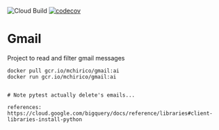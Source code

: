 ![Cloud Build](https://github.com/mchirico/gmail/workflows/Cloud%20Build/badge.svg?branch=master)
[![codecov](https://codecov.io/gh/mchirico/gmail/branch/master/graph/badge.svg)](https://codecov.io/gh/mchirico/gmail)
# Gmail

Project to read and filter gmail messages

```
docker pull gcr.io/mchirico/gmail:ai
docker run gcr.io/mchirico/gmail:ai


# Note pytest actually delete's emails...

references:
https://cloud.google.com/bigquery/docs/reference/libraries#client-libraries-install-python

```


